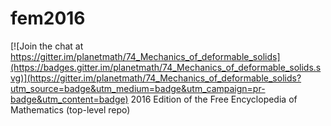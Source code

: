 # fem2016

[![Join the chat at https://gitter.im/planetmath/74_Mechanics_of_deformable_solids](https://badges.gitter.im/planetmath/74_Mechanics_of_deformable_solids.svg)](https://gitter.im/planetmath/74_Mechanics_of_deformable_solids?utm_source=badge&utm_medium=badge&utm_campaign=pr-badge&utm_content=badge)
2016 Edition of the Free Encyclopedia of Mathematics (top-level repo)
